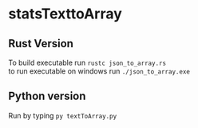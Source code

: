 # statsTexttoArray   

## Rust Version  

To build executable run `rustc json_to_array.rs`  
to run executable on windows run `./json_to_array.exe`  

## Python version
Run by typing `py textToArray.py`  